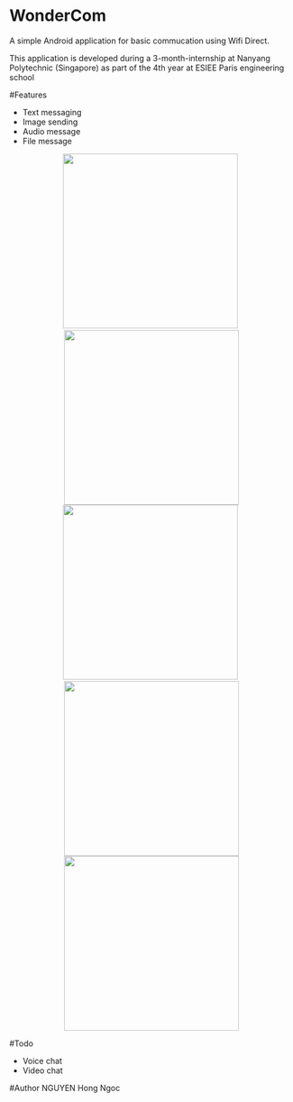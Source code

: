 WonderCom
=========

A simple Android application for basic commucation using Wifi Direct.

This application is developed during a 3-month-internship at Nanyang Polytechnic (Singapore) as part of the 4th year at ESIEE Paris engineering school

#Features
* Text messaging
* Image sending
* Audio message
* File message

<p align="center">
<img src="https://raw.githubusercontent.com/rubeus90/WonderCom/master/Screenshots/Screenshot_2014-06-18-15-01-29.png" width="310" />&nbsp;
<img src="https://raw.githubusercontent.com/rubeus90/WonderCom/master/Screenshots/Screenshot_2014-06-18-15-03-11.png" width="310" />
<img src="https://raw.githubusercontent.com/rubeus90/WonderCom/master/Screenshots/Screenshot_2014-06-18-15-04-40.png" width="310" />&nbsp;
<img src="https://raw.githubusercontent.com/rubeus90/WonderCom/blob/master/Screenshots/Screenshot_2014-06-18-15-22-50.png" width="310" />
<img src="https://raw.githubusercontent.com/rubeus90/WonderCom/blob/master/Screenshots/Screenshot_2014-06-18-15-04-40.png" width="310" />
</p>

#Todo
* Voice chat
* Video chat

#Author
NGUYEN Hong Ngoc
